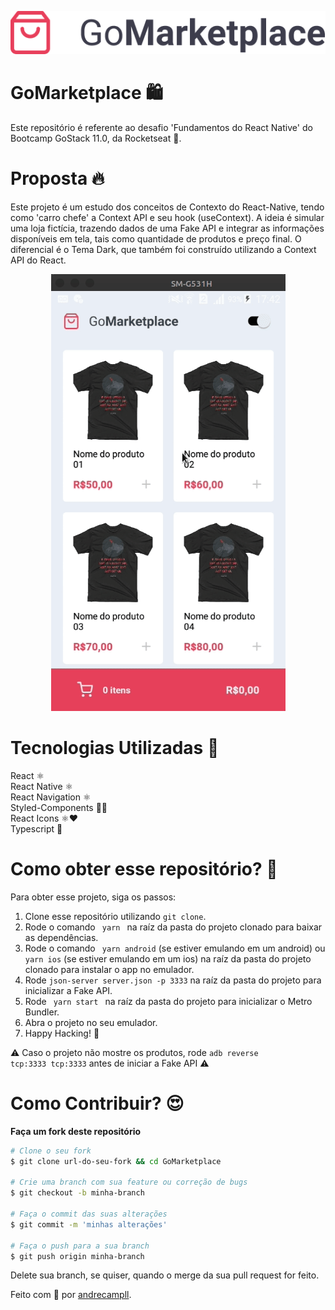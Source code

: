<p align="center">
  <img src="./src/assets/logo@3x.png" />
</p>

# GoMarketplace 🛍️
Este repositório é referente ao desafio 'Fundamentos do React Native' do Bootcamp GoStack 11.0, da Rocketseat 🚀.

# Proposta 🔥
Este projeto é um estudo dos conceitos de Contexto do React-Native, tendo como 'carro chefe' a Context API e seu hook (useContext).
A ideia é simular uma loja fictícia, trazendo dados de uma Fake API e integrar as informações disponíveis em tela, tais como quantidade de produtos e preço final.
O diferencial é o Tema Dark, que também foi construído utilizando a Context API do React.

<p align="center">
  <img src="GoMarketplace.gif" />
</p>

# Tecnologias Utilizadas 🚀
React ⚛️ <br />
React Native ⚛️ <br />
React Navigation ⚛️ <br />
Styled-Components 💅🏻 <br />
React Icons ⚛️❤️ <br />
Typescript 🦕

# Como obter esse repositório? 🤔
Para obter esse projeto, siga os passos:
1. Clone esse repositório utilizando <code>git clone</code>.
2. Rode o comando <code> yarn </code> na raíz da pasta do projeto clonado para baixar as dependências.
3. Rode o comando <code> yarn android</code> (se estiver emulando em um android) ou <code>yarn ios</code> (se estiver emulando em um ios) na raíz da pasta do projeto clonado para instalar o app no emulador.
4. Rode <code>json-server server.json -p 3333</code> na raíz da pasta do projeto para inicializar a Fake API.
5. Rode <code> yarn start </code> na raíz da pasta do projeto para inicializar o Metro Bundler.
6. Abra o projeto no seu emulador.
7. Happy Hacking! 🚀

⚠️ Caso o projeto não mostre os produtos, rode <code>adb reverse tcp:3333 tcp:3333</code> antes de iniciar a Fake API ⚠️

# Como Contribuir? 😍
**Faça um fork deste repositório**

```bash
# Clone o seu fork
$ git clone url-do-seu-fork && cd GoMarketplace

# Crie uma branch com sua feature ou correção de bugs
$ git checkout -b minha-branch

# Faça o commit das suas alterações
$ git commit -m 'minhas alterações'

# Faça o push para a sua branch
$ git push origin minha-branch
```

Delete sua branch, se quiser, quando o merge da sua pull request for feito. <br />

Feito com 💜 por <a href="https://www.linkedin.com/in/andrecampll/" target="blank">andrecampll</a>.
